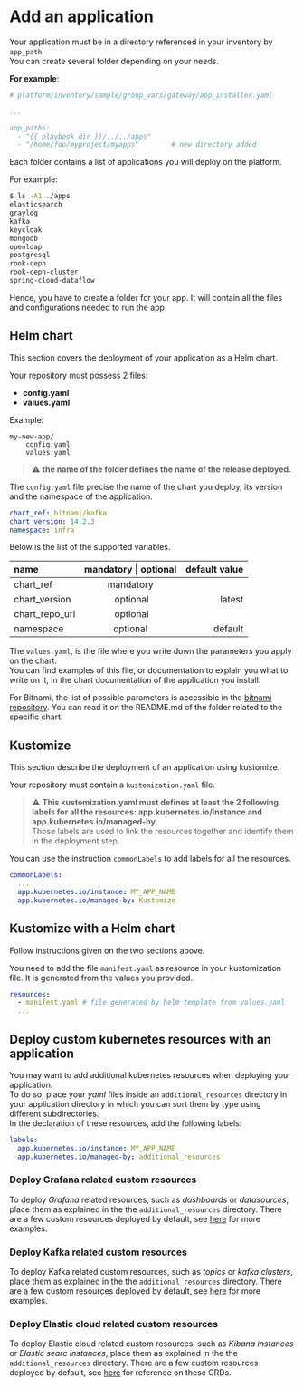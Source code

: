 # Add an application

Your application must be in a directory referenced in your inventory by ```app_path```.  
You can create several folder depending on your needs.

**For example**:

```yaml
# platform/inventory/sample/group_vars/gateway/app_installer.yaml

...

app_paths:
  - "{{ playbook_dir }}/../../apps"
  - "/home/foo/myproject/myapps"        # new directory added
```

Each folder contains a list of applications you will deploy on the platform.

For example: 
```Bash
$ ls -A1 ./apps
elasticsearch
graylog
kafka
keycloak
mongodb
openldap
postgresql
rook-ceph
rook-ceph-cluster
spring-cloud-dataflow
```
Hence, you have to create a folder for your app. It will contain all the files and configurations needed to run the app.

## Helm chart

This section covers the deployment of your application as a Helm chart.

Your repository must possess 2 files:
- **config.yaml**
- **values.yaml**

Example:
```
my-new-app/
    config.yaml
    values.yaml
```

> :warning: **the name of the folder defines the name of the release deployed.** 

The ```config.yaml``` file precise the name of the chart you deploy, its version and the namespace of the application.

```yaml
chart_ref: bitnami/kafka
chart_version: 14.2.3
namespace: infra
```

Below is the list of the supported variables.

| name | mandatory \| optional | default value |
|:---|:---:|---:|
| chart_ref | mandatory | | 
| chart_version | optional | latest |
| chart_repo_url | optional | |
| namespace | optional | default |

The ```values.yaml```, is the file where you write down the parameters you apply on the chart.  
You can find examples of this file, or documentation to explain you what to write on it, in the chart documentation of the application you install.

For Bitnami, the list of possible parameters is accessible in the [bitnami repository](https://github.com/bitnami/charts/tree/master/bitnami). You can read it on the README.&#xfeff;md of the folder related to the specific chart.  

## Kustomize

This section describe the deployment of an application using kustomize.

Your repository must contain a ```kustomization.yaml``` file.

> :warning: **This kustomization.yaml must defines at least the 2 following labels for all the resources: app.kubernetes.io/instance and app.kubernetes.io/managed-by**.  
Those labels are used to link the resources together and identify them in the deployment step.  

You can use the instruction ```commonLabels``` to add labels for all the resources.
```yaml
commonLabels:
  ...
  app.kubernetes.io/instance: MY_APP_NAME
  app.kubernetes.io/managed-by: Kustomize
```

## Kustomize with a Helm chart

Follow instructions given on the two sections above.  

You need to add the file ```manifest.yaml``` as resource in your kustomization file.  It is generated from the values you provided.

```yaml
resources:
  - manifest.yaml # file generated by helm template from values.yaml
  ...
```

## Deploy custom kubernetes resources with an application

You may want to add additional kubernetes resources when deploying your application.  
To do so, place your *yaml* files inside an `additional_resources` directory in your application directory in which you can sort them by type using different subdirectories.  
In the declaration of these resources, add the following labels:
```yaml
labels:
  app.kubernetes.io/instance: MY_APP_NAME
  app.kubernetes.io/managed-by: additional_resources
```
### Deploy Grafana related custom resources

To deploy *Grafana* related resources, such as *dashboards* or *datasources*, place them as explained in the the `additional_resources` directory.
There are a few custom resources deployed by default, see [here](https://github.com/grafana-operator/grafana-operator/tree/master/deploy/examples) for more examples.

### Deploy Kafka related custom resources

To deploy Kafka related custom resources, such as *topics* or *kafka clusters*, place them as explained in the the `additional_resources` directory.
There are a few custom resources deployed by default, see [here](https://github.com/strimzi/strimzi-kafka-operator/tree/0.26.0/examples) for more examples.

### Deploy Elastic cloud related custom resources

To deploy Elastic cloud related custom resources, such as *Kibana instances* or *Elastic searc instances*, place them as explained in the the `additional_resources` directory.
There are a few custom resources deployed by default, see [here](https://www.elastic.co/guide/en/cloud-on-k8s/master/k8s-api-reference.html) for reference on these CRDs.

